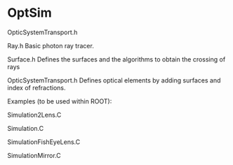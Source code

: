 # OptSim

OpticSystemTransport.h  

Ray.h   Basic photon ray tracer.

Surface.h  Defines the surfaces and the algorithms to obtain the crossing of rays

OpticSystemTransport.h  Defines optical elements by adding surfaces and index of refractions. 


Examples (to be used within ROOT): 

Simulation2Lens.C    

Simulation.C  

SimulationFishEyeLens.C  

SimulationMirror.C

